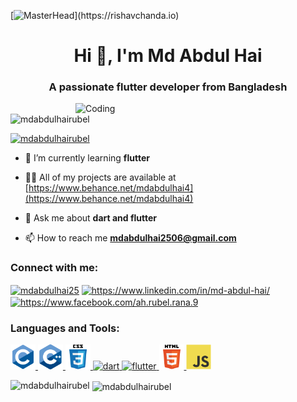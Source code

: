 [![MasterHead](https://1.bp.blogspot.com/-7A4WynwLsM...)](https://rishavchanda.io)
<h1 align="center">Hi 👋, I'm Md Abdul Hai</h1>
<h3 align="center">A passionate flutter developer from Bangladesh</h3>
<img align= "right" alt="Coding" width="400 src="https://cdn.sanity.io/images/ordgikwe/production/a830c5182852e35bcd0dc07b90122f07ecd15f48-700x525.gif?w=700&h=525&auto=format">


<p align="left"> <img src="https://komarev.com/ghpvc/?username=mdabdulhairubel&label=Profile%20views&color=0e75b6&style=flat" alt="mdabdulhairubel" /> </p>

<p align="left"> <a href="https://github.com/ryo-ma/github-profile-trophy"><img src="https://github-profile-trophy.vercel.app/?username=mdabdulhairubel" alt="mdabdulhairubel" /></a> </p>

- 🌱 I’m currently learning **flutter**

- 👨‍💻 All of my projects are available at [https://www.behance.net/mdabdulhai4](https://www.behance.net/mdabdulhai4)

- 💬 Ask me about **dart and flutter**

- 📫 How to reach me **mdabdulhai2506@gmail.com**

<h3 align="left">Connect with me:</h3>
<p align="left">
<a href="https://twitter.com/mdabdulhai25" target="blank"><img align="center" src="https://raw.githubusercontent.com/rahuldkjain/github-profile-readme-generator/master/src/images/icons/Social/twitter.svg" alt="mdabdulhai25" height="30" width="40" /></a>
<a href="https://linkedin.com/in/https://www.linkedin.com/in/md-abdul-hai/" target="blank"><img align="center" src="https://raw.githubusercontent.com/rahuldkjain/github-profile-readme-generator/master/src/images/icons/Social/linked-in-alt.svg" alt="https://www.linkedin.com/in/md-abdul-hai/" height="30" width="40" /></a>
<a href="https://fb.com/https://www.facebook.com/ah.rubel.rana.9" target="blank"><img align="center" src="https://raw.githubusercontent.com/rahuldkjain/github-profile-readme-generator/master/src/images/icons/Social/facebook.svg" alt="https://www.facebook.com/ah.rubel.rana.9" height="30" width="40" /></a>
</p>

<h3 align="left">Languages and Tools:</h3>
<p align="left"> <a href="https://www.cprogramming.com/" target="_blank" rel="noreferrer"> <img src="https://raw.githubusercontent.com/devicons/devicon/master/icons/c/c-original.svg" alt="c" width="40" height="40"/> </a> <a href="https://www.w3schools.com/cpp/" target="_blank" rel="noreferrer"> <img src="https://raw.githubusercontent.com/devicons/devicon/master/icons/cplusplus/cplusplus-original.svg" alt="cplusplus" width="40" height="40"/> </a> <a href="https://www.w3schools.com/css/" target="_blank" rel="noreferrer"> <img src="https://raw.githubusercontent.com/devicons/devicon/master/icons/css3/css3-original-wordmark.svg" alt="css3" width="40" height="40"/> </a> <a href="https://dart.dev" target="_blank" rel="noreferrer"> <img src="https://www.vectorlogo.zone/logos/dartlang/dartlang-icon.svg" alt="dart" width="40" height="40"/> </a> <a href="https://flutter.dev" target="_blank" rel="noreferrer"> <img src="https://www.vectorlogo.zone/logos/flutterio/flutterio-icon.svg" alt="flutter" width="40" height="40"/> </a> <a href="https://www.w3.org/html/" target="_blank" rel="noreferrer"> <img src="https://raw.githubusercontent.com/devicons/devicon/master/icons/html5/html5-original-wordmark.svg" alt="html5" width="40" height="40"/> </a> <a href="https://developer.mozilla.org/en-US/docs/Web/JavaScript" target="_blank" rel="noreferrer"> <img src="https://raw.githubusercontent.com/devicons/devicon/master/icons/javascript/javascript-original.svg" alt="javascript" width="40" height="40"/> </a> </p>

<p><img align="left" src="https://github-readme-stats.vercel.app/api/top-langs?username=mdabdulhairubel&show_icons=true&locale=en&layout=compact" alt="mdabdulhairubel" /></p>

<p>&nbsp;<img align="center" src="https://github-readme-stats.vercel.app/api?username=mdabdulhairubel&show_icons=true&locale=en" alt="mdabdulhairubel" /></p>
